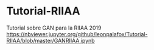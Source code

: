 # Tutorial-RIIAA
Tutorial sobre GAN para la RIIAA 2019
https://nbviewer.jupyter.org/github/leonpalafox/Tutorial-RIIAA/blob/master/GANRIIAA.ipynb
